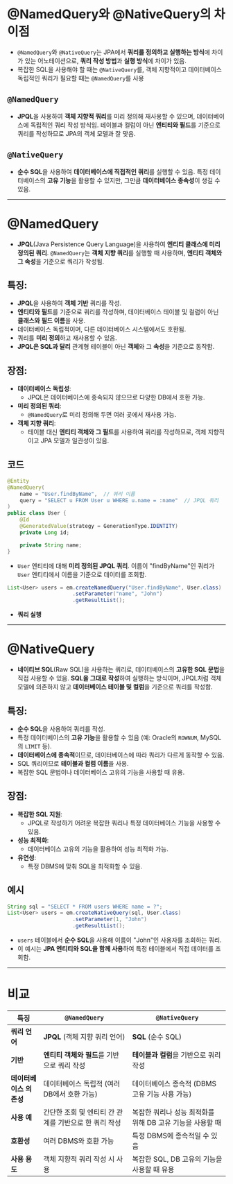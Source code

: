 # @NamedQuery와 @NativeQuery의 차이점

- `@NamedQuery`와 `@NativeQuery`는 JPA에서 **쿼리를 정의하고 실행하는 방식**에 차이가 있는 어노테이션으로, **쿼리 작성 방법**과 **실행 방식**에 차이가 있음.
- 복잡한 SQL을 사용해야 할 때는 `@NativeQuery`를, 객체 지향적이고 데이터베이스 독립적인 쿼리가 필요할 때는 `@NamedQuery`를 사용

## `@NamedQuery`

- **JPQL**을 사용하여 **객체 지향적 쿼리**를 미리 정의해 재사용할 수 있으며, 데이터베이스에 독립적인 쿼리 작성 방식임. 테이블과 컬럼이 아닌 **엔티티와 필드**를 기준으로 쿼리를 작성하므로 JPA의 객체 모델과 잘 맞음.

## `@NativeQuery`

- **순수 SQL**을 사용하여 **데이터베이스에 직접적인 쿼리**를 실행할 수 있음. 특정 데이터베이스의 **고유 기능**을 활용할 수 있지만, 그만큼 **데이터베이스 종속성**이 생길 수 있음.

---

# @NamedQuery

- **JPQL**(Java Persistence Query Language)을 사용하여 **엔티티 클래스에 미리 정의된 쿼리**. `@NamedQuery`는 **객체 지향 쿼리**를 실행할 때 사용하며, **엔티티 객체와 그 속성**을 기준으로 쿼리가 작성됨.

## **특징**:

- **JPQL**을 사용하여 **객체 기반** 쿼리를 작성.
- **엔티티와 필드**를 기준으로 쿼리를 작성하며, 데이터베이스 테이블 및 컬럼이 아닌 **클래스와 필드 이름**을 사용.
- 데이터베이스 독립적이며, 다른 데이터베이스 시스템에서도 호환됨.
- 쿼리를 **미리 정의**하고 재사용할 수 있음.
- **JPQL은 SQL과 달리** 관계형 테이블이 아닌 **객체**와 그 **속성**을 기준으로 동작함.

## **장점**:

- **데이터베이스 독립성**:
    - JPQL은 데이터베이스에 종속되지 않으므로 다양한 DB에서 호환 가능.
- **미리 정의된 쿼리**:
    - `@NamedQuery`로 미리 정의해 두면 여러 곳에서 재사용 가능.
- **객체 지향 쿼리**:
    - 테이블 대신 **엔티티 객체와 그 필드**를 사용하여 쿼리를 작성하므로, 객체 지향적이고 JPA 모델과 일관성이 있음.

## 코드

```java
@Entity
@NamedQuery(
    name = "User.findByName",  // 쿼리 이름
    query = "SELECT u FROM User u WHERE u.name = :name"  // JPQL 쿼리
)
public class User {
    @Id
    @GeneratedValue(strategy = GenerationType.IDENTITY)
    private Long id;

    private String name;
}
```

- `User` 엔티티에 대해 **미리 정의된 JPQL 쿼리**. 이름이 "findByName"인 쿼리가 `User` 엔티티에서 이름을 기준으로 데이터를 조회함.

```java
List<User> users = em.createNamedQuery("User.findByName", User.class)
                     .setParameter("name", "John")
                     .getResultList();
```

- **쿼리 실행**

---

# @NativeQuery

- **네이티브 SQL**(Raw SQL)을 사용하는 쿼리로, 데이터베이스의 **고유한 SQL 문법**을 직접 사용할 수 있음. **SQL을 그대로 작성**하여 실행하는 방식이며, JPQL처럼 객체 모델에 의존하지 않고 **데이터베이스 테이블 및 컬럼**을 기준으로 쿼리를 작성함.

## **특징**:

- **순수 SQL**을 사용하여 쿼리를 작성.
- 특정 데이터베이스의 **고유 기능**을 활용할 수 있음 (예: Oracle의 `ROWNUM`, MySQL의 `LIMIT` 등).
- **데이터베이스에 종속적**이므로, 데이터베이스에 따라 쿼리가 다르게 동작할 수 있음.
- SQL 쿼리이므로 **테이블과 컬럼 이름**을 사용.
- 복잡한 SQL 문법이나 데이터베이스 고유의 기능을 사용할 때 유용.

## **장점**:

- **복잡한 SQL 지원**:
    - JPQL로 작성하기 어려운 복잡한 쿼리나 특정 데이터베이스 기능을 사용할 수 있음.
- **성능 최적화**:
    - 데이터베이스 고유의 기능을 활용하여 성능 최적화 가능.
- **유연성**:
    - 특정 DBMS에 맞춰 SQL을 최적화할 수 있음.

## **예시**

```java
String sql = "SELECT * FROM users WHERE name = ?";
List<User> users = em.createNativeQuery(sql, User.class)
                     .setParameter(1, "John")
                     .getResultList();
```

- `users` 테이블에서 **순수 SQL**을 사용해 이름이 "John"인 사용자를 조회하는 쿼리.
- 이 예시는 **JPA 엔티티와 SQL을 함께 사용**하여 특정 테이블에서 직접 데이터를 조회함.

---

# 비교

| **특징** | **`@NamedQuery`** | **`@NativeQuery`** |
| --- | --- | --- |
| **쿼리 언어** | **JPQL** (객체 지향 쿼리 언어) | **SQL** (순수 SQL) |
| **기반** | **엔티티 객체와 필드**를 기반으로 쿼리 작성 | **테이블과 컬럼**을 기반으로 쿼리 작성 |
| **데이터베이스 의존성** | 데이터베이스 독립적 (여러 DB에서 호환 가능) | 데이터베이스 종속적 (DBMS 고유 기능 사용 가능) |
| **사용 예** | 간단한 조회 및 엔티티 간 관계를 기반으로 한 쿼리 작성 | 복잡한 쿼리나 성능 최적화를 위해 DB 고유 기능을 사용할 때 |
| **호환성** | 여러 DBMS와 호환 가능 | 특정 DBMS에 종속적일 수 있음 |
| **사용 용도** | 객체 지향적 쿼리 작성 시 사용 | 복잡한 SQL, DB 고유의 기능을 사용할 때 유용 |